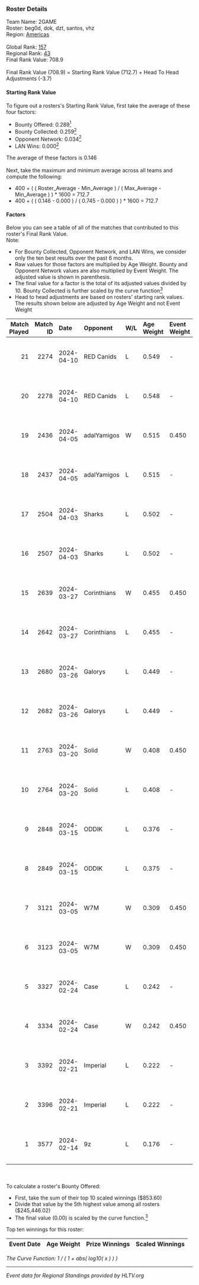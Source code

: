 ### Roster Details<br />
Team Name: 2GAME<br />
Roster: beg0d, dok, dzt, santos, vhz<br />
Region: [Americas]( ../standings_americas.md)<br />
<br />
Global Rank: [157](../standings_global.md)<br />
Regional Rank: [43]( ../standings_americas.md)<br />
Final Rank Value:  708.9<br />
<br />
Final Rank Value (708.9) = Starting Rank Value (712.7) + Head To Head Adjustments (-3.7)<br />

#### Starting Rank Value<br />
To figure out a rosters's Starting Rank Value, first take the average of these four factors:<br />
- Bounty Offered: 0.289[<sup>1</sup>](#table2)
- Bounty Collected: 0.259[<sup>2</sup>](#table1)
- Opponent Network: 0.034[<sup>2</sup>](#table1)
- LAN Wins: 0.000[<sup>2</sup>](#table1)

The average of these factors is 0.146<br />
<br />
Next, take the maximum and minimum average across all teams and compute the following:<br />
- 400 + ( ( Roster_Average - Min_Average ) / ( Max_Average - Min_Average ) ) * 1600 = 712.7
- 400 + ( ( 0.146 - 0.000 ) / ( 0.745 - 0.000 ) ) * 1600 = 712.7


#### Factors<br />
Below you can see a table of all of the matches that contributed to this roster's Final Rank Value.<br />
Note:<br />

- For Bounty Collected, Opponent Network, and LAN Wins, we consider only the ten best results over the past 6 months.
- Raw values for those factors are multiplied by Age Weight. Bounty and Opponent Network values are also multiplied by Event Weight. The adjusted value is shown in parenthesis.
- The final value for a factor is the total of its adjusted values divided by 10. Bounty Collected is further scaled by the curve function[<sup>3</sup>](#curveFunction)
- Head to head adjustments are based on rosters' starting rank values. The results shown below are adjusted by Age Weight and not Event Weight
<span id="table1"></span><br />


| Match Played | Match ID | Date       | Opponent    | W/L | Age Weight | Event Weight | Bounty Collected | Opponent Network | LAN Wins  | H2H Adj. | Roster                       |
| -: | -: | :- | :- | :- | :- | :- | :- | :- | :- | -: | :- |
|           21 |     2274 | 2024-04-10 | RED Canids  | L   | 0.549      | -            | -                | -                | -         |    -1.15 | beg0d, dok, dzt, santos, vhz |
|           20 |     2278 | 2024-04-10 | RED Canids  | L   | 0.548      | -            | -                | -                | -         |    -1.16 | beg0d, dok, dzt, santos, vhz |
|           19 |     2436 | 2024-04-05 | adalYamigos | W   | 0.515      | 0.450        | 0.000 (0.000)    | 0.109 (0.025)    | 0 (0.000) |     7.49 | beg0d, dok, dzt, santos, vhz |
|           18 |     2437 | 2024-04-05 | adalYamigos | L   | 0.515      | -            | -                | -                | -         |    -8.95 | beg0d, dok, dzt, santos, vhz |
|           17 |     2504 | 2024-04-03 | Sharks      | L   | 0.502      | -            | -                | -                | -         |    -2.58 | beg0d, dok, dzt, santos, vhz |
|           16 |     2507 | 2024-04-03 | Sharks      | L   | 0.502      | -            | -                | -                | -         |    -2.64 | beg0d, dok, dzt, santos, vhz |
|           15 |     2639 | 2024-03-27 | Corinthians | W   | 0.455      | 0.450        | 0.000 (0.000)    | 0.064 (0.013)    | 0 (0.000) |     3.67 | beg0d, dok, dzt, santos, vhz |
|           14 |     2642 | 2024-03-27 | Corinthians | L   | 0.455      | -            | -                | -                | -         |   -10.89 | beg0d, dok, dzt, santos, vhz |
|           13 |     2680 | 2024-03-26 | Galorys     | L   | 0.449      | -            | -                | -                | -         |    -4.03 | beg0d, dok, dzt, santos, vhz |
|           12 |     2682 | 2024-03-26 | Galorys     | L   | 0.449      | -            | -                | -                | -         |    -4.16 | beg0d, dok, dzt, santos, vhz |
|           11 |     2763 | 2024-03-20 | Solid       | W   | 0.408      | 0.450        | 0.047 (0.009)    | 0.622 (0.114)    | 0 (0.000) |     9.87 | beg0d, dok, dzt, santos, vhz |
|           10 |     2764 | 2024-03-20 | Solid       | L   | 0.408      | -            | -                | -                | -         |    -3.00 | beg0d, dok, dzt, santos, vhz |
|            9 |     2848 | 2024-03-15 | ODDIK       | L   | 0.376      | -            | -                | -                | -         |    -1.81 | beg0d, dok, dzt, santos, vhz |
|            8 |     2849 | 2024-03-15 | ODDIK       | L   | 0.375      | -            | -                | -                | -         |    -1.85 | beg0d, dok, dzt, santos, vhz |
|            7 |     3121 | 2024-03-05 | W7M         | W   | 0.309      | 0.450        | 0.005 (0.001)    | 0.418 (0.058)    | 0 (0.000) |     6.45 | beg0d, dok, dzt, santos, vhz |
|            6 |     3123 | 2024-03-05 | W7M         | W   | 0.309      | 0.450        | 0.005 (0.001)    | 0.418 (0.058)    | 0 (0.000) |     6.60 | beg0d, dok, dzt, santos, vhz |
|            5 |     3327 | 2024-02-24 | Case        | L   | 0.242      | -            | -                | -                | -         |    -1.54 | beg0d, dok, dzt, santos, vhz |
|            4 |     3334 | 2024-02-24 | Case        | W   | 0.242      | 0.450        | 0.034 (0.004)    | 0.697 (0.076)    | 0 (0.000) |     6.15 | beg0d, dok, dzt, santos, vhz |
|            3 |     3392 | 2024-02-21 | Imperial    | L   | 0.222      | -            | -                | -                | -         |    -0.09 | beg0d, dok, dzt, santos, vhz |
|            2 |     3396 | 2024-02-21 | Imperial    | L   | 0.222      | -            | -                | -                | -         |    -0.09 | beg0d, dok, dzt, santos, vhz |
|            1 |     3577 | 2024-02-14 | 9z          | L   | 0.176      | -            | -                | -                | -         |    -0.02 | beg0d, dok, dzt, santos, vhz |

<br />
<span id="table2"></span><br />
To calculate a roster's Bounty Offered:<br />

- First, take the sum of their top 10 scaled winnings ($853.60)
- Divide that value by the 5th highest value among all rosters ($245,446.02)
- The final value (0.00) is scaled by the curve function.[<sup>3</sup>](#curveFunction)

Top ten winnings for this roster:<br />

| Event Date | Age Weight | Prize Winnings | Scaled Winnings |
| :- | -: | :- | :- |


<span id="curveFunction"></span>_The Curve Function: 1 / ( 1 + abs( log10( x ) ) )_<br />

---
_Event data for Regional Standings provided by HLTV.org_<br />

